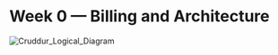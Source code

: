 # Week 0 — Billing and Architecture

![Cruddur_Logical_Diagram](https://github.com/DLamarG/aws-bootcamp-crudder-2023/assets/128423443/f41d1dc4-0e5f-44e8-ac33-b248e2e030bf)

